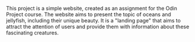 This project is a simple website, created as an assignment for the Odin Project course. The website aims to present the topic of oceans and jellyfish, including their unique beauty. It is a "landing page" that aims to attract the attention of users and provide them with information about these fascinating creatures.
